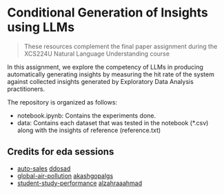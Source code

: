 # Conditional Generation of Insights using LLMs

> These resources complement the final paper assignment during the XCS224U Natural Language Understanding course

In this assignment, we explore the competency of LLMs in producing automatically generating insights by measuring the hit rate of the system against collected insights generated by Exploratory Data Analysis practitioners.

The repository is organized as follows:

- notebook.ipynb: Contains the experiments done.
- data: Contains each dataset that was tested in the notebook (*.csv) along with the insights of reference (reference.txt)

## Credits for eda sessions

- [auto-sales](https://www.kaggle.com/code/ddosad/automobile-sales-visual-eda/notebook#--Key-Insights-from-Analysis-) [ddosad](https://www.kaggle.com/code/ddosad/)
- [global-air-pollution](https://www.kaggle.com/code/akashgopalgs/eda-on-global-air-pollution/notebook) [akashgopalgs](https://www.kaggle.com/code/akashgopalgs/eda-on-global-air-pollution/notebook)
- [student-study-performance](https://www.kaggle.com/code/alzahraaahmad/studyperformanceanalysis/notebook) [alzahraaahmad](https://www.kaggle.com/code/alzahraaahmad/studyperformanceanalysis/notebook)
